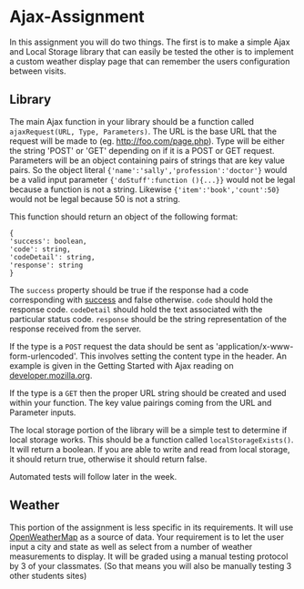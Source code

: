 Ajax-Assignment
===============
In this assignment you will do two things. The first is to make a simple Ajax and Local Storage library that can easily be tested the other is to implement a custom weather display page that can remember the users configuration between visits.

Library
-------
The main Ajax function in your library should be a function called `ajaxRequest(URL, Type, Parameters)`. The URL is the base URL that the request will be made to (eg. http://foo.com/page.php). Type will be either the string 'POST' or 'GET' depending on if it is a POST or GET request. Parameters will be an object containing pairs of strings that are key value pairs. So the object literal `{'name':'sally','profession':'doctor'}` would be a valid input parameter `{'doStuff':function (){...}}` would not be legal because a function is not a string. Likewise `{'item':'book','count':50}` would not be legal because 50 is not a string.

This function should return an object of the following format:
```
{
'success': boolean,
'code': string,
'codeDetail': string,
'response': string
}
```
The `success` property should be true if the response had a code corresponding with [success](http://en.wikipedia.org/wiki/List_of_HTTP_status_codes#2xx_Success) and false otherwise. `code` should hold the response code. `codeDetail` should hold the text associated with the particular status code. `response` should be the string representation of the response received from the server.

If the type is a `POST` request the data should be sent as 'application/x-www-form-urlencoded'. This involves setting the content type in the header. An example is given in the Getting Started with Ajax reading on [developer.mozilla.org](https://developer.mozilla.org/en-US/docs/AJAX/Getting_Started#Step_5_.E2.80.93_Working_with_data).

If the type is a `GET` then the proper URL string should be created and used within your function. The key value pairings coming from the URL and Parameter inputs.

The local storage portion of the library will be a simple test to determine if local storage works. This should be a function called `localStorageExists()`. It will return a boolean. If you are able to write and read from local storage, it should return true, otherwise it should return false.

Automated tests will follow later in the week.

Weather
-------
This portion of the assignment is less specific in its requirements. It will use [OpenWeatherMap](http://openweathermap.org/api) as a source of data. Your requirement is to let the user input a city and state as well as select from a number of weather measurements to display. It will be graded using a manual testing protocol by 3 of your classmates. (So that means you will also be manually testing 3 other students sites)

